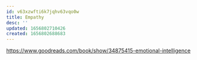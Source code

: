 ```yaml
---
id: v63xzwfti6k7jqhv63vqo0w
title: Empathy
desc: ''
updated: 1656802710426
created: 1656802688683
---
```


https://www.goodreads.com/book/show/34875415-emotional-intelligence
